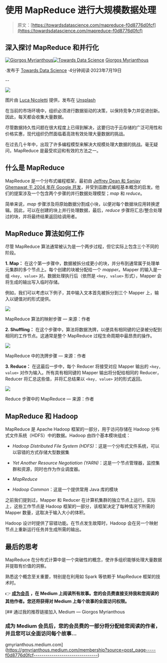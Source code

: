 # 使用 MapReduce 进行大规模数据处理

> 原文：[https://towardsdatascience.com/mapreduce-f0d8776d0fcf](https://towardsdatascience.com/mapreduce-f0d8776d0fcf)

## 深入探讨 MapReduce 和并行化

[](https://gmyrianthous.medium.com/?source=post_page-----f0d8776d0fcf--------------------------------)[![Giorgos Myrianthous](../Images/ff4b116e4fb9a095ce45eb064fde5af3.png)](https://gmyrianthous.medium.com/?source=post_page-----f0d8776d0fcf--------------------------------)[](https://towardsdatascience.com/?source=post_page-----f0d8776d0fcf--------------------------------)[![Towards Data Science](../Images/a6ff2676ffcc0c7aad8aaf1d79379785.png)](https://towardsdatascience.com/?source=post_page-----f0d8776d0fcf--------------------------------) [Giorgos Myrianthous](https://gmyrianthous.medium.com/?source=post_page-----f0d8776d0fcf--------------------------------)

·发布于 [Towards Data Science](https://towardsdatascience.com/?source=post_page-----f0d8776d0fcf--------------------------------) ·4分钟阅读·2023年7月19日

--

![](../Images/485ac39f931bd934b5c4a820f518771a.png)

图片由 [Luca Nicoletti](https://unsplash.com/@luca_nicoletti?utm_source=unsplash&utm_medium=referral&utm_content=creditCopyText) 提供，发布在 [Unsplash](https://unsplash.com/photos/fkA-hGDs-Y8?utm_source=unsplash&utm_medium=referral&utm_content=creditCopyText)

在当前的市场环境中，组织必须进行数据驱动的决策，以保持竞争力并促进创新。因此，每天都会收集大量数据。

尽管数据持久性问题在很大程度上已得到解决，这要归功于云存储的广泛可用性和价格实惠，现代组织仍然面临着高效有效处理大量数据的挑战。

在过去几十年中，出现了许多编程模型来解决大规模处理大数据的挑战。毫无疑问，MapReduce 是最受欢迎和有效的方法之一。

## 什么是 MapReduce

MapReduce 是一个分布式编程框架，最初由 [Jeffrey Dean 和 Sanjay Ghemawat 于 2004 年在 Google 开发](https://research.google/pubs/pub62/)，并受到函数式编程基本概念的启发。他们的提案涉及一个包含两个步骤的并行数据处理模型；*map* 和 *reduce*。

简单来说，*map* 步骤涉及将原始数据分割成小块，以便对每个数据块应用转换逻辑。因此，可以在创建的块上并行处理数据，最后，*reduce* 步骤将汇总/整合处理过的块，并将最终结果返回给调用者。

## MapReduce 算法如何工作

尽管 MapReduce 算法通常被认为是一个两步过程，但它实际上包含三个不同的阶段。

**1\. Map：** 在这个第一步骤中，数据被拆分成更小的块，并分布到通常属于处理单元集群的多个节点上。每个创建的块被分配给一个 *mapper*。Mapper 的输入是一组 `<key, value>` 对。数据处理执行后（依然是 `<key, value>` 形式），Mapper 会将生成的输出写入临时存储。

例如，我们可以考虑以下例子，其中输入文本首先被拆分到三个 Mapper 上，输入以键值对的形式提供。

![](../Images/6751c679a3ac5e5d9ed7f88fa047acd0.png)

MapReduce 算法的映射步骤 — 来源：作者

**2\. Shuffling：** 在这个步骤中，算法将数据洗牌，以便具有相同键的记录被分配到相同的工作节点。这通常是整个 MapReduce 过程生命周期中最昂贵的操作。

![](../Images/f210f55e219ce84830516a60db5e0940.png)

MapReduce 中的洗牌步骤 — 来源：作者

**3\. Reduce：** 在这最后一步中，每个 Reducer 将接受对应 Mapper 输出的 `<key, value>` 对作为输入。所有具有相同键的 Mapper 输出将分配给相同的 Reducer，Reducer 将汇总这些值，并将汇总结果以 `<key, value>` 对的形式返回。

![](../Images/2dc8e8b0fdd2194182f04ba6fe65f17f.png)

Reduce 步骤中的 MapReduce — 来源：作者

## MapReduce 和 Hadoop

MapReduce 是 Apache Hadoop 框架的一部分，用于访问存储在 Hadoop 分布式文件系统（HDFS）中的数据。Hadoop 由四个基本模块组成：

+   *Hadoop Distributed File System (HDFS)*：这是一个分布式文件系统，可以以容错的方式存储大型数据集

+   *Yet Another Resource Negotiation (YARN)*：这是一个节点管理器，监控集群和资源，同时也作为作业调度器。

+   *MapReduce*

+   *Hadoop Common*：这是一个提供常用 Java 库的模块

之前我们提到过，Mapper 和 Reducer 在计算机集群的独立节点上运行。实际上，这些工作节点是 Hadoop 框架的一部分，该框架决定了每种情况下所需的 Mapper 数量，这取决于输入大小的体积。

Hadoop 设计时提供了容错功能。在节点发生故障时，Hadoop 会在另一个映射节点上重新运行任务并生成所需的输出。

## 最后的思考

MapReduce 在分布式计算中是一个突破性的概念，使许多组织能够处理大量数据并提取有价值的洞察。

熟悉这个概念至关重要，特别是在利用如 Spark 等依赖于 MapReduce 框架的技术时。

👉 [**成为会员**](https://gmyrianthous.medium.com/membership) **，在 Medium 上阅读所有故事。您的会员费直接支持我和您阅读的其他作者。您还将获得对 Medium 上每个故事的全面访问权限。**

[](https://gmyrianthous.medium.com/membership?source=post_page-----f0d8776d0fcf--------------------------------) [## 通过我的推荐链接加入 Medium — Giorgos Myrianthous

### 成为 Medium 会员后，您的会员费的一部分将分配给您阅读的作者，并且您可以全面访问每个故事…

gmyrianthous.medium.com](https://gmyrianthous.medium.com/membership?source=post_page-----f0d8776d0fcf--------------------------------)
